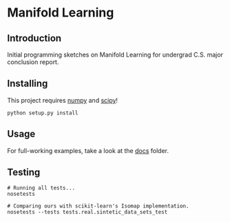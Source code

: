 # Manifold Learning
## Introduction
Initial programming sketches on Manifold Learning for undergrad C.S. major conclusion report.

## Installing
This project requires [numpy](www.numpy.org) and [scipy](www.scipy.org)!

```shell
python setup.py install
```

## Usage
For full-working examples, take a look at the
[docs](https://github.com/lucasdavid/Manifold-Learning/tree/master/docs) folder.

## Testing
```shell
# Running all tests...
nosetests

# Comparing ours with scikit-learn's Isomap implementation.
nosetests --tests tests.real.sintetic_data_sets_test
```
